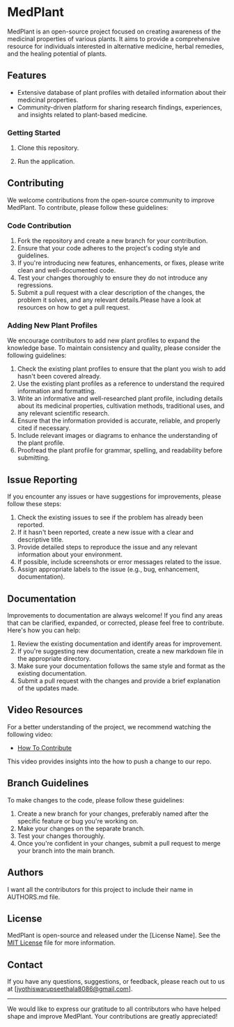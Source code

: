 # MedPlant

MedPlant is an open-source project focused on creating awareness of the medicinal properties of various plants. It aims to provide a comprehensive resource for individuals interested in alternative medicine, herbal remedies, and the healing potential of plants.

## Features

- Extensive database of plant profiles with detailed information about their medicinal properties.
- Community-driven platform for sharing research findings, experiences, and insights related to plant-based medicine.

### Getting Started

1. Clone this repository.

2. Run the application.


## Contributing

We welcome contributions from the open-source community to improve MedPlant. To contribute, please follow these guidelines:

### Code Contribution

1. Fork the repository and create a new branch for your contribution.
2. Ensure that your code adheres to the project's coding style and guidelines.
3. If you're introducing new features, enhancements, or fixes, please write clean and well-documented code.
4. Test your changes thoroughly to ensure they do not introduce any regressions.
5. Submit a pull request with a clear description of the changes, the problem it solves, and any relevant details.Please have a look at resources on how to get a pull request.

### Adding New Plant Profiles

We encourage contributors to add new plant profiles to expand the knowledge base. To maintain consistency and quality, please consider the following guidelines:

1. Check the existing plant profiles to ensure that the plant you wish to add hasn't been covered already.
2. Use the existing plant profiles as a reference to understand the required information and formatting.
3. Write an informative and well-researched plant profile, including details about its medicinal properties, cultivation methods, traditional uses, and any relevant scientific research.
4. Ensure that the information provided is accurate, reliable, and properly cited if necessary.
5. Include relevant images or diagrams to enhance the understanding of the plant profile.
6. Proofread the plant profile for grammar, spelling, and readability before submitting.

## Issue Reporting

If you encounter any issues or have suggestions for improvements, please follow these steps:

1. Check the existing issues to see if the problem has already been reported.
2. If it hasn't been reported, create a new issue with a clear and descriptive title.
3. Provide detailed steps to reproduce the issue and any relevant information about your environment.
4. If possible, include screenshots or error messages related to the issue.
5. Assign appropriate labels to the issue (e.g., bug, enhancement, documentation).

## Documentation

Improvements to documentation are always welcome! If you find any areas that can be clarified, expanded, or corrected, please feel free to contribute. Here's how you can help:

1. Review the existing documentation and identify areas for improvement.
2. If you're suggesting new documentation, create a new markdown file in the appropriate directory.
3. Make sure your documentation follows the same style and format as the existing documentation.
4. Submit a pull request with the changes and provide a brief explanation of the updates made.



## Video Resources

For a better understanding of the project, we recommend watching the following video:

- [How To Contribute](https://youtu.be/c6b6B9oN4Vg)

This video provides insights into the how to push a change to our repo.

## Branch Guidelines

To make changes to the code, please follow these guidelines:

1. Create a new branch for your changes, preferably named after the specific feature or bug you're working on.
2. Make your changes on the separate branch.
3. Test your changes thoroughly.
4. Once you're confident in your changes, submit a pull request to merge your branch into the main branch.

## Authors

I want all the contributors for this project to include their name in AUTHORS.md file. 

## License

MedPlant is open-source and released under the [License Name]. See the [MIT License](LICENSE) file for more information.

## Contact

If you have any questions, suggestions, or feedback, please reach out to us at [jyothiswarupseethala8086@gmail.com].

---

We would like to express our gratitude to all contributors who have helped shape and improve MedPlant. Your contributions are greatly appreciated!




